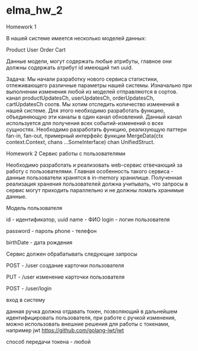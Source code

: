 # elma_hw_2
Homework 1

В нашей системе имеется несколько моделей данных:

Product
User
Order
Cart

Данные модели, могут содержать любые атрибуты, главное они должны содержать атрибут id имеющий тип uuid.

Задача:
Мы начали разработку нового сервиса статистики, отлеживающего различные параметры нашей системы. Изначально при выполнении изменения любой из моделей отправляются в сортов. канал productUpdatesCh, userUpdatesCh, orderUpdatesCh, cartUpdatesCh соотв. Мы хотим отследить количество изменений в нашей системе. Для этого необходимо разработать функцию, объединяющую эти каналы в один канал обновлений. Данный канал используется для получения всех событий-изменений о всех сущностях. Необходимо разработать функцию, реализующую паттерн fan-in, fan-out, примерный интерфейс функции MergeData(ctx context.Context, chans …SomeInterface) chan UnifiedStruct.

Homework 2
Сервис работы с пользователями

Необходимо разработать и реализовать web-сервис отвечающий за работу с пользователями. Главная особенность такого сервиса - данные пользователи хранятся в in-memory хранилище. Полученная реализация хранения пользователей должна учитывать, что запросы в сервис могут приходить параллельно и не должны ломать хранимые данные.

Модель пользователя

id - идентификатор, uuid
name - ФИО
login - логин пользователя

password - пароль
phone - телефон

birthDate - дата рождения



Сервис должен обрабатывать следующие запросы



POST - /user
создание карточки пользователя



PUT - /user
изменение карточки пользователя

POST - /user/login

вход в систему

данная ручка должна отдавать токен, позволяющий в дальнейшем идентифицировать пользователя, при работе с ручкой изменения, можно использовать внешние решения для работы с токенами, например jwt https://github.com/golang-jwt/jwt

способ передачи токена - любой



